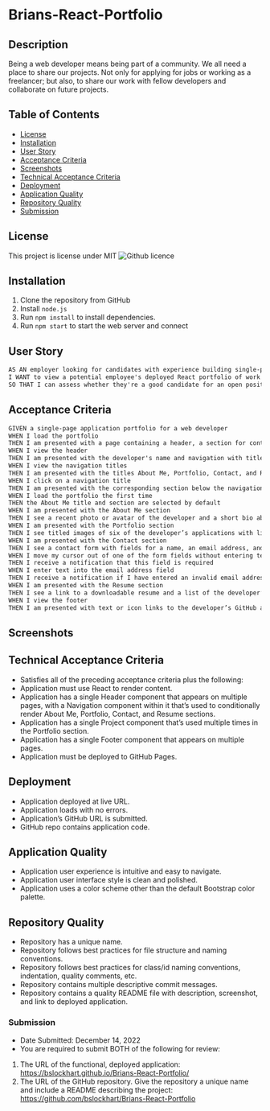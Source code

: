 # Brians-React-Portfolio

## Description

Being a web developer means being part of a community. We all need a place to share our projects. Not only for applying for jobs or working as a freelancer; but also, to share our work with fellow developers and collaborate on future projects.

## Table of Contents

- [License](#license)
- [Installation](#installation)
- [User Story](#user-story)
- [Acceptance Criteria](#acceptance-criteria)
- [Screenshots](#screenshots)
- [Technical Acceptance Criteria](#technical-acceptance-criteria)
- [Deployment](#deployment)
- [Application Quality](#application-quality)
- [Repository Quality](#repository-quality)
- [Submission](#submission)

## License

This project is license under MIT ![Github licence](http://img.shields.io/badge/license-MIT-blue.svg)

## Installation

1. Clone the repository from GitHub
1. Install `node.js`
1. Run `npm install` to install dependencies.
1. Run `npm start` to start the web server and connect

## User Story

```md
AS AN employer looking for candidates with experience building single-page applications
I WANT to view a potential employee's deployed React portfolio of work samples
SO THAT I can assess whether they're a good candidate for an open position
```

## Acceptance Criteria

```md
GIVEN a single-page application portfolio for a web developer
WHEN I load the portfolio
THEN I am presented with a page containing a header, a section for content, and a footer
WHEN I view the header
THEN I am presented with the developer's name and navigation with titles corresponding to different sections of the portfolio
WHEN I view the navigation titles
THEN I am presented with the titles About Me, Portfolio, Contact, and Resume, and the title corresponding to the current section is highlighted
WHEN I click on a navigation title
THEN I am presented with the corresponding section below the navigation without the page reloading and that title is highlighted
WHEN I load the portfolio the first time
THEN the About Me title and section are selected by default
WHEN I am presented with the About Me section
THEN I see a recent photo or avatar of the developer and a short bio about them
WHEN I am presented with the Portfolio section
THEN I see titled images of six of the developer’s applications with links to both the deployed applications and the corresponding GitHub repository
WHEN I am presented with the Contact section
THEN I see a contact form with fields for a name, an email address, and a message
WHEN I move my cursor out of one of the form fields without entering text
THEN I receive a notification that this field is required
WHEN I enter text into the email address field
THEN I receive a notification if I have entered an invalid email address
WHEN I am presented with the Resume section
THEN I see a link to a downloadable resume and a list of the developer’s proficiencies
WHEN I view the footer
THEN I am presented with text or icon links to the developer’s GitHub and LinkedIn profiles, and their profile on a third platform (Stack Overflow, Twitter)
```

## Screenshots

## Technical Acceptance Criteria

- Satisfies all of the preceding acceptance criteria plus the following:
- Application must use React to render content.
- Application has a single Header component that appears on multiple pages, with a Navigation component within it that’s used to conditionally render About Me, Portfolio, Contact, and Resume sections.
- Application has a single Project component that’s used multiple times in the Portfolio section.
- Application has a single Footer component that appears on multiple pages.
- Application must be deployed to GitHub Pages.

## Deployment

- Application deployed at live URL.
- Application loads with no errors.
- Application’s GitHub URL is submitted.
- GitHub repo contains application code.

## Application Quality

- Application user experience is intuitive and easy to navigate.
- Application user interface style is clean and polished.
- Application uses a color scheme other than the default Bootstrap color palette.

## Repository Quality

- Repository has a unique name.
- Repository follows best practices for file structure and naming conventions.
- Repository follows best practices for class/id naming conventions, indentation, quality comments, etc.
- Repository contains multiple descriptive commit messages.
- Repository contains a quality README file with description, screenshot, and link to deployed application.

### Submission

- Date Submitted: December 14, 2022
- You are required to submit BOTH of the following for review:

1. The URL of the functional, deployed application: https://bslockhart.github.io/Brians-React-Portfolio/
2. The URL of the GitHub repository. Give the repository a unique name and include a README describing the project: https://github.com/bslockhart/Brians-React-Portfolio
